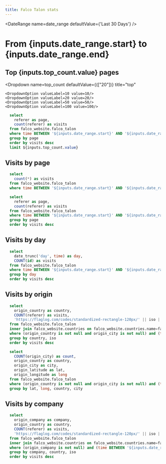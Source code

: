 ```yaml
---
title: Falco Talon stats
---
```


<DateRange
    name=date_range
    defaultValue={'Last 30 Days'}
/>

# From {inputs.date_range.start} to {inputs.date_range.end}

## Top {inputs.top_count.value} pages

<Dropdown name=top_count
    defaultValue={(["20"])} 
    title="top"
>
    <DropdownOption valueLabel=10 value=10/>
    <DropdownOption valueLabel=20 value=20/>
    <DropdownOption valueLabel=50 value=50/>
    <DropdownOption valueLabel=100 value=100/>
</Dropdown>

```sql top_pages
  select 
    referer as page,
    count(referer) as visits
  from falco_website.falco_talon
  where time BETWEEN '${inputs.date_range.start}' AND '${inputs.date_range.end}'
  group by page
  order by visits desc
  limit ${inputs.top_count.value}
```

<BarChart 
    data={top_pages}
    x=page
    y=visits 
    swapXY=true
/>

## Visits by page

```sql visits
  select
    count(*) as visits
  from falco_website.falco_talon
  where time BETWEEN '${inputs.date_range.start}' AND '${inputs.date_range.end}'
```

<BigValue 
  data={visits} 
  value=visits
  fmt="%d.0"
/>

```sql visits_by_page
  select 
    referer as page,
    count(referer) as visits
  from falco_website.falco_talon
  where time BETWEEN '${inputs.date_range.start}' AND '${inputs.date_range.end}'
  group by page
  order by visits desc
```

<DataTable data={visits_by_page} totalRow=true search=true rows=20/>
 
## Visits by day

```sql visits_by_day
  select 
    date_trunc('day', time) as day,
    COUNT(id) as visits
  from falco_website.falco_talon
  where time BETWEEN '${inputs.date_range.start}' AND '${inputs.date_range.end}'
  group by day
  order by visits desc
```

<LineChart 
    data={visits_by_day}
    x=day
    y=visits 
    yAxisTitle="Visits by day"
    step=true
/>

<CalendarHeatmap 
    data={visits_by_day}
    date=day
    value=visits
    title="Calendar Heatmap"
    subtitle="Daily visits"
/>

## Visits by origin

```sql counts_by_origin
  select
    origin_country as country,
    COUNT(referer) as visits,
    'https://flaglog.com/codes/standardized-rectangle-120px/' || iso || '.png' as flag
  from falco_website.falco_talon
  inner join falco_website.countries on falco_website.countries.name=falco_website.falco_talon.origin_country;
  where (origin_country is not null and origin_city is not null) and (time BETWEEN '${inputs.date_range.start}' AND '${inputs.date_range.end}')
  group by country, iso
  order by visits desc
```

<DataTable data={counts_by_origin} search=true rows=10>
  <Column id=flag contentType=image height=30px align=center />
	<Column id=country />
	<Column id=visits />
</DataTable>

```sql lat_long_origins
  select
    COUNT(origin_city) as count,
    origin_country as country,
    origin_city as city,
    origin_latitude as lat,
    origin_longitude as long
  from falco_website.falco_talon
  where (origin_country is not null and origin_city is not null) and (time BETWEEN '${inputs.date_range.start}' AND '${inputs.date_range.end}')
  group by lat, long, country, city
```

<BubbleMap 
    data={lat_long_origins} 
    lat=lat 
    long=long 
    size=count
    value=count
    height=500
    pointName=city
/>

## Visits by company

```sql count_by_company
  select
    origin_company as company,
    origin_country as country,
    COUNT(referer) as visits,
    'https://flaglog.com/codes/standardized-rectangle-120px/' || iso || '.png' as flag
  from falco_website.falco_talon
  inner join falco_website.countries on falco_website.countries.name=falco_website.falco_talon.origin_country;
  where (origin_company is not null) and (time BETWEEN '${inputs.date_range.start}' AND '${inputs.date_range.end}')
  group by company, country, iso
  order by visits desc
```

<DataTable data={count_by_company} search=true>
  <Column id=flag contentType=image height=30px align=center />
	<Column id=country />
	<Column id=company />
	<Column id=visits />
</DataTable>